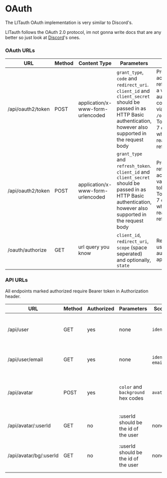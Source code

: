 # OAuth
The LITauth OAuth implementation is very similar to Discord's.

LITauth follows the OAuth 2.0 protocol, im not gonna write docs that are any better so just look at [Discord](https://discord.com/developers/docs/topics/oauth2)'s ones.

### OAuth URLs
| URL | Method | Content Type | Parameters | Description |
| ----------- | ----------- | ----------- | ----------- | ----------- |
| /api/oauth2/token | POST | application/x-www-form-urlencoded | `grant_type`, `code` and `redirect_uri`.<br/>`client_id` and `client_secret` should be passed in as HTTP Basic authentication, however also supported in the request body | Provides an accessToken and refreshToken for a valid authentication code (obtained via `/oauth/authorize`)<br/>Tokens expire in 7 days, after which you must reauthorize or refresh token
| /api/oauth2/token | POST | application/x-www-form-urlencoded | `grant_type` and `refresh_token`.<br/>`client_id` and `client_secret` should be passed in as HTTP Basic authentication, however also supported in the request body | Provides a refreshed accessToken for a valid refresh token<br/>Tokens expire in 7 days, after which you must reauthorize or refresh token 
| /oauth/authorize | GET | url query you know | `client_id`, `redirect_uri`, `scope` (space seperated) and optionally, `state` | Redirect your user here to authorize your application |

### API URLs
All endpoints marked authorized require Bearer token in Authorization header.



| URL | Method | Authorized | Parameters | Scopes | Description |
| ----------- | ----------- | ----------- | ----------- | ----------- | ----------- |
| /api/user | GET | yes | none | `identify` | Returns user information, without email |
| /api/user/email | GET | yes | none | `identify`, `email` | Returns user information with email |
| /api/avatar | POST | yes | `color` and `background` hex codes | `avatar` | Changes the user avatar, returns 200 OK if successful |
| /api/avatar/:userId | GET | no | :userId should be the id of the user | none | Returns the user avatar as SVG |
| /api/avatar/bg/:userId | GET | no | :userId should be the id of the user | none | Returns the user avatar as SVG with the background |
